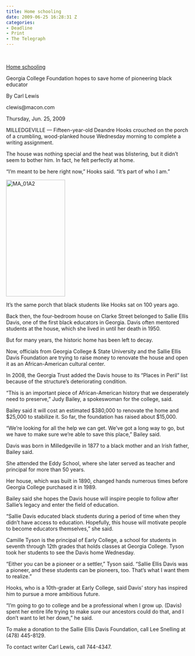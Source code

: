 ```yaml
---
title: Home schooling
date: 2009-06-25 16:28:31 Z
categories:
- Deadline
- Print
- The Telegraph
---
```


<p>&nbsp;</p>
<p></p>
<p><a href="http://www.macon.com/198/story/758523.html">Home schooling</a></p>
<p>Georgia College Foundation hopes to save home of pioneering black educator</p>
<p>By Carl Lewis</p>
<p>clewis@macon.com</p>
<p>Thursday, Jun. 25, 2009</p>
<p></p>
<p>MILLEDGEVILLE — Fifteen-year-old Deandre Hooks crouched on the porch of a crumbling, wood-planked house Wednesday morning to complete a writing assignment.</p>
<p>The house was nothing special and the heat was blistering, but it didn’t seem to bother him. In fact, he felt perfectly at home.</p>
<p><!--more-->“I’m meant to be here right now,” Hooks said. “It’s part of who I am.”</p>
<p><img class="alignright" title="MA_01A2" src="{{ site.baseurl }}/assets/MA_01A2.jpg" alt="MA_01A2" width="161" height="318" /></p>
<p>It’s the same porch that black students like Hooks sat on 100 years ago.</p>
<p>Back then, the four-bedroom house on Clarke Street belonged to Sallie Ellis Davis, one of the first black educators in Georgia. Davis often mentored students at the house, which she lived in until her death in 1950.</p>
<p>But for many years, the historic home has been left to decay.</p>
<p>Now, officials from Georgia College &amp; State University and the Sallie Ellis Davis Foundation are trying to raise money to renovate the house and open it as an African-American cultural center.</p>
<p>In 2008, the Georgia Trust added the Davis house to its “Places in Peril” list because of the structure’s deteriorating condition.</p>
<p>“This is an important piece of African-American history that we desperately need to preserve,” Judy Bailey, a spokeswoman for the college, said.</p>
<p>Bailey said it will cost an estimated $380,000 to renovate the home and $25,000 to stabilize it. So far, the foundation has raised about $15,000.</p>
<p>“We’re looking for all the help we can get. We’ve got a long way to go, but we have to make sure we’re able to save this place,” Bailey said.</p>
<p>Davis was born in Milledgeville in 1877 to a black mother and an Irish father, Bailey said.</p>
<p>She attended the Eddy School, where she later served as teacher and principal for more than 50 years.</p>
<p>Her house, which was built in 1890, changed hands numerous times before Georgia College purchased it in 1989.</p>
<p>Bailey said she hopes the Davis house will inspire people to follow after Sallie’s legacy and enter the field of education.</p>
<p>“Sallie Davis educated black students during a period of time when they didn’t have access to education. Hopefully, this house will motivate people to become educators themselves,” she said.</p>
<p>Camille Tyson is the principal of Early College, a school for students in seventh through 12th grades that holds classes at Georgia College. Tyson took her students to see the Davis home Wednesday.</p>
<p>“Either you can be a pioneer or a settler,” Tyson said. “Sallie Ellis Davis was a pioneer, and these students can be pioneers, too. That’s what I want them to realize.”</p>
<p>Hooks, who is a 10th-grader at Early College, said Davis’ story has inspired him to pursue a more ambitious future.</p>
<p>“I’m going to go to college and be a professional when I grow up. (Davis) spent her entire life trying to make sure our ancestors could do that, and I don’t want to let her down,” he said.</p>
<p>To make a donation to the Sallie Ellis Davis Foundation, call Lee Snelling at (478) 445-8129.</p>
<p>To contact writer Carl Lewis, call 744-4347.</p>
